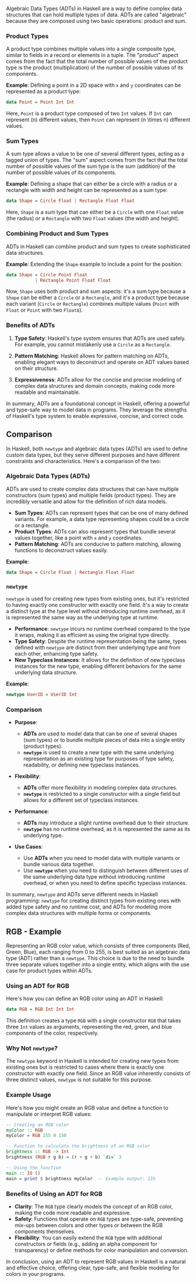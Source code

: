 Algebraic Data Types (ADTs) in Haskell are a way to define complex data structures that can hold multiple types of data. ADTs are called "algebraic" because they are composed using two basic operations: product and sum.

### Product Types

A product type combines multiple values into a single composite type, similar to fields in a record or elements in a tuple. The "product" aspect comes from the fact that the total number of possible values of the product type is the product (multiplication) of the number of possible values of its components.

**Example**: Defining a point in a 2D space with `x` and `y` coordinates can be represented as a product type:

```haskell
data Point = Point Int Int
```

Here, `Point` is a product type composed of two `Int` values. If `Int` can represent \(n\) different values, then `Point` can represent \(n \times n\) different values.

### Sum Types

A sum type allows a value to be one of several different types, acting as a tagged union of types. The "sum" aspect comes from the fact that the total number of possible values of the sum type is the sum (addition) of the number of possible values of its components.

**Example**: Defining a shape that can either be a circle with a radius or a rectangle with width and height can be represented as a sum type:

```haskell
data Shape = Circle Float | Rectangle Float Float
```

Here, `Shape` is a sum type that can either be a `Circle` with one `Float` value (the radius) or a `Rectangle` with two `Float` values (the width and height).

### Combining Product and Sum Types

ADTs in Haskell can combine product and sum types to create sophisticated data structures.

**Example**: Extending the `Shape` example to include a point for the position:

```haskell
data Shape = Circle Point Float
           | Rectangle Point Float Float
```

Now, `Shape` uses both product and sum aspects: it's a sum type because a `Shape` can be either a `Circle` or a `Rectangle`, and it's a product type because each variant (`Circle` or `Rectangle`) combines multiple values (`Point` with `Float` or `Point` with two `Float`s).

### Benefits of ADTs

1. **Type Safety**: Haskell's type system ensures that ADTs are used safely. For example, you cannot mistakenly use a `Circle` as a `Rectangle`.

2. **Pattern Matching**: Haskell allows for pattern matching on ADTs, enabling elegant ways to deconstruct and operate on ADT values based on their structure.

3. **Expressiveness**: ADTs allow for the concise and precise modeling of complex data structures and domain concepts, making code more readable and maintainable.

In summary, ADTs are a foundational concept in Haskell, offering a powerful and type-safe way to model data in programs. They leverage the strengths of Haskell's type system to enable expressive, concise, and correct code.

## Comparison

In Haskell, both `newtype` and algebraic data types (ADTs) are used to define custom data types, but they serve different purposes and have different constraints and characteristics. Here's a comparison of the two:

### Algebraic Data Types (ADTs)

ADTs are used to create complex data structures that can have multiple constructors (sum types) and multiple fields (product types). They are incredibly versatile and allow for the definition of rich data models.

- **Sum Types**: ADTs can represent types that can be one of many defined variants. For example, a data type representing shapes could be a circle or a rectangle.
- **Product Types**: ADTs can also represent types that bundle several values together, like a point with `x` and `y` coordinates.
- **Pattern Matching**: ADTs are conducive to pattern matching, allowing functions to deconstruct values easily.

**Example**:
```haskell
data Shape = Circle Float | Rectangle Float Float
```

### `newtype`

`newtype` is used for creating new types from existing ones, but it's restricted to having exactly one constructor with exactly one field. It's a way to create a distinct type at the type level without introducing runtime overhead, as it is represented the same way as the underlying type at runtime.

- **Performance**: `newtype` incurs no runtime overhead compared to the type it wraps, making it as efficient as using the original type directly.
- **Type Safety**: Despite the runtime representation being the same, types defined with `newtype` are distinct from their underlying type and from each other, enhancing type safety.
- **New Typeclass Instances**: It allows for the definition of new typeclass instances for the new type, enabling different behaviors for the same underlying data structure.

**Example**:
```haskell
newtype UserID = UserID Int
```

### Comparison

- **Purpose**:
  - **ADTs** are used to model data that can be one of several shapes (sum types) or to bundle multiple pieces of data into a single entity (product types).
  - **`newtype`** is used to create a new type with the same underlying representation as an existing type for purposes of type safety, readability, or defining new typeclass instances.

- **Flexibility**:
  - **ADTs** offer more flexibility in modeling complex data structures.
  - **`newtype`** is restricted to a single constructor with a single field but allows for a different set of typeclass instances.

- **Performance**:
  - **ADTs** may introduce a slight runtime overhead due to their structure.
  - **`newtype`** has no runtime overhead, as it is represented the same as its underlying type.

- **Use Cases**:
  - Use **ADTs** when you need to model data with multiple variants or bundle various data together.
  - Use **`newtype`** when you need to distinguish between different uses of the same underlying data type without introducing runtime overhead, or when you need to define specific typeclass instances.

In summary, `newtype` and ADTs serve different needs in Haskell programming: `newtype` for creating distinct types from existing ones with added type safety and no runtime cost, and ADTs for modeling more complex data structures with multiple forms or components.

## RGB - Example

Representing an RGB color value, which consists of three components (Red, Green, Blue), each  ranging from 0 to 255, is best suited as an algebraic data type (ADT) rather than a `newtype`. This choice is due to the need to bundle three separate values together into a single entity, which aligns with the use case for product types within ADTs.

### Using an ADT for RGB

Here's how you can define an RGB color using an ADT in Haskell:

```haskell
data RGB = RGB Int Int Int
```

This definition creates a type `RGB` with a single constructor `RGB` that takes three `Int` values as arguments, representing the red, green, and blue components of the color, respectively.

### Why Not `newtype`?

The `newtype` keyword in Haskell is intended for creating new types from existing ones but is restricted to cases where there is exactly one constructor with exactly one field. Since an RGB value inherently consists of three distinct values, `newtype` is not suitable for this purpose.

### Example Usage

Here's how you might create an RGB value and define a function to manipulate or interpret RGB values:

```haskell
-- Creating an RGB color
myColor :: RGB
myColor = RGB 255 0 150

-- Function to calculate the brightness of an RGB color
brightness :: RGB -> Int
brightness (RGB r g b) = (r + g + b) `div` 3

-- Using the function
main :: IO ()
main = print $ brightness myColor  -- Example output: 135
```

### Benefits of Using an ADT for RGB

- **Clarity**: The `RGB` type clearly models the concept of an RGB color, making the code more readable and expressive.
- **Safety**: Functions that operate on `RGB` types are type-safe, preventing mix-ups between colors and other types or between the RGB components themselves.
- **Flexibility**: You can easily extend the `RGB` type with additional constructors or fields (e.g., adding an alpha component for transparency) or define methods for color manipulation and conversion.

In conclusion, using an ADT to represent RGB values in Haskell is a natural and effective choice, offering clear, type-safe, and flexible modeling for colors in your programs.
